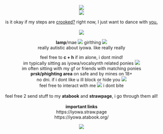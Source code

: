 <p align="center">
<img src="https://media.discordapp.net/attachments/974944259864145920/1256976086974337116/045160434c39afe6cf210580c79044ffb46248d6.png?ex=6682b9b4&is=66816834&hm=62fb30e912f9a7b9d57528dec5cc3712bd9a3546016401530ac2df5cae1c374c&=&format=webp&quality=lossless&width=2000&height=80"> <br>
<img src="https://media.discordapp.net/attachments/974944259864145920/1256973575336886272/Untitled103_20240630215910.PNG?ex=6682b75d&is=668165dd&hm=90ce43ffd1d9212781acbb26bf42017c44c979538cabb3e7ffd6ad0ddca7cfe3&=&format=webp&quality=lossless&width=400&height=400"> 
</p>
<p align="center">
is it okay if my steps are <a href="https://www.youtube.com/watch?v=TZlIBKfEB6M">crooked?</a> right now, I just want to dance with <a href="https://github.com/roseatedesire">you.</a> <br> <br>
<img src="https://media.discordapp.net/attachments/974944259864145920/1256976631118172280/57134eefeaa39a473b223e764e5c4e15070100a1.png?ex=6682ba36&is=668168b6&hm=18b9e445a39579446428fe6ae09f579acd530fceaac624fde3dbacd7724db1fd&=&format=webp&quality=lossless&width=1100&height=14"> <br>
</p>
<p align="center">
<b>lamp</b>/mae <img src="https://media.discordapp.net/attachments/974944259864145920/1256978139171655825/B0-A98-BF9-F047-4389-B655-86-BA2-EF6-CE7-E.png?ex=6682bb9d&is=66816a1d&hm=332fc62738ed0fb39438ce632e75bfd3f6aedaf260e625a7fa96ba71838fe862&=&format=webp&quality=lossless&width=50&height=40"> girlthing <img src="https://media.discordapp.net/attachments/974944259864145920/1256978549131186188/tumblr_luw088OFSd1qip80b540.gif?ex=6682bbff&is=66816a7f&hm=ae964961b978eb2db369595becd528355cd0b9672ea335915dd5db760dc90ff1&=&width=40&height=40"> <br>
really autistic about iyowa. like really really
</p>
<p align="center">
feel free to <b>c + h</b> if im alone, i dont mind! <br>
im typically sitting as iyowa/vocalsynth related ponies <img src="https://media.discordapp.net/attachments/974944259864145920/1256981737750265886/8d255199.gif?ex=6682bef7&is=66816d77&hm=3597a0085fbf75744b9ebeea442ac483ac62d73e592e473f24bc8209afebe4b9&=&width=40&height=40"> <br> 
im often sitting with my gf or friends with matching ponies <br>
<b>prsk/phighting area</b> on safe and by mines on 18+ <br>
no dni. if i dont like u ill block or hide you <img src="https://media.discordapp.net/attachments/974944259864145920/1256982529622151239/IMG-7306.gif?ex=6682bfb4&is=66816e34&hm=be713d4f24d704949c4d565ad8b23a1e448c46ba615f3ae37e7a4ed84c729f1f&=&width=40&height=40"> <br> 
feel free to interact with me <img src="https://media.discordapp.net/attachments/974944259864145920/1256981738144403517/37be0741_1.gif?ex=6682bef7&is=66816d77&hm=f0c752a192a297f7bb2524b15671ecdc7e42742d738d2603089d236cf87c8db5&=&width=40&height=40"> i dont bite <br> <br> 
feel free 2 send stuff to my <b>atabook</b> and <b>strawpage</b>, i go through them all! <br>
<br> <b>important links</b> <br>
https://iyowa.straw.page <br>
https://iyowa.atabook.org/  
</p>
<p align="center">
<img src="https://media.discordapp.net/attachments/974944259864145920/1256976068682977281/3159274db80fb8c351fb623605d5daaf71295dde.png?ex=6682b9b0&is=66816830&hm=54853217ad07efc8b5aac2695922cf388223cf303072202af998bac201cb1ef6&=&format=webp&quality=lossless&width=1080&height=80">
</p>
